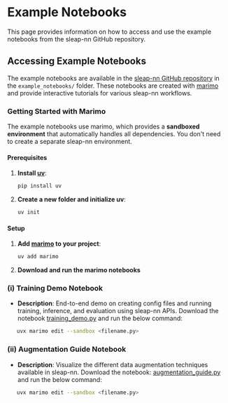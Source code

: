 # Example Notebooks

This page provides information on how to access and use the example notebooks from the sleap-nn GitHub repository.

## Accessing Example Notebooks

The example notebooks are available in the [sleap-nn GitHub repository](https://github.com/talmolab/sleap-nn) in the `example_notebooks/` folder. These notebooks are created with [marimo](https://github.com/marimo-team/marimo) and provide interactive tutorials for various sleap-nn workflows.

### Getting Started with Marimo

The example notebooks use marimo, which provides a **sandboxed environment** that automatically handles all dependencies. You don't need to create a separate sleap-nn environment.

#### Prerequisites

1. **Install [uv](https://github.com/astral-sh/uv)**: 
   ```bash
   pip install uv
   ```

2. **Create a new folder and initialize uv**:
   ```bash
   uv init
   ```

#### Setup

1. **Add [marimo](https://github.com/marimo-team/marimo) to your project**:
   ```bash
   uv add marimo
   ```

2. **Download and run the marimo notebooks**

### (i) Training Demo Notebook
- **Description**: End-to-end demo on creating config files and running training, inference, and evaluation using sleap-nn APIs.
Download the notebook [training_demo.py](https://github.com/talmolab/sleap-nn/blob/main/example_notebooks/training_demo.py) and run the below command:
```bash
   uvx marimo edit --sandbox <filename.py>
```

### (ii) Augmentation Guide Notebook
- **Description**: Visualize the different data augmentation techniques available in sleap-nn.
Download the notebook: [augmentation_guide.py](https://github.com/talmolab/sleap-nn/blob/main/example_notebooks/augmentation_guide.py) and run the below command:
```bash
   uvx marimo edit --sandbox <filename.py>
```
